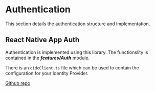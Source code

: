 # Authentication

This section details the authentication structure and implementation.

## React Native App Auth
Authentication is implemented using this library. The functionslity is contained in the ***features/Auth*** module.  

There is an `oidcClient.ts` file which can be used to contain the configuration for your Identity Provider.

[Github repo](https://github.com/FormidableLabs/react-native-app-auth)  

